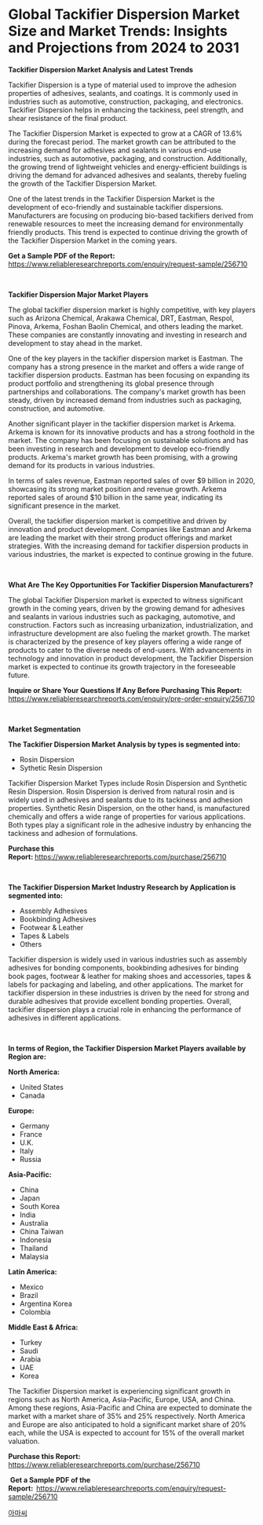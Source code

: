 <p><h1>Global Tackifier Dispersion Market Size and Market Trends: Insights and Projections from 2024 to 2031</h1></p><p><strong>Tackifier Dispersion Market Analysis and Latest Trends</strong></p>
<p><p>Tackifier Dispersion is a type of material used to improve the adhesion properties of adhesives, sealants, and coatings. It is commonly used in industries such as automotive, construction, packaging, and electronics. Tackifier Dispersion helps in enhancing the tackiness, peel strength, and shear resistance of the final product.</p><p>The Tackifier Dispersion Market is expected to grow at a CAGR of 13.6% during the forecast period. The market growth can be attributed to the increasing demand for adhesives and sealants in various end-use industries, such as automotive, packaging, and construction. Additionally, the growing trend of lightweight vehicles and energy-efficient buildings is driving the demand for advanced adhesives and sealants, thereby fueling the growth of the Tackifier Dispersion Market.</p><p>One of the latest trends in the Tackifier Dispersion Market is the development of eco-friendly and sustainable tackifier dispersions. Manufacturers are focusing on producing bio-based tackifiers derived from renewable resources to meet the increasing demand for environmentally friendly products. This trend is expected to continue driving the growth of the Tackifier Dispersion Market in the coming years.</p></p>
<p><strong>Get a Sample PDF of the Report:&nbsp;</strong> <a href="https://www.reliableresearchreports.com/enquiry/request-sample/256710">https://www.reliableresearchreports.com/enquiry/request-sample/256710</a></p>
<p>&nbsp;</p>
<p><strong>Tackifier Dispersion Major Market Players</strong></p>
<p><p>The global tackifier dispersion market is highly competitive, with key players such as Arizona Chemical, Arakawa Chemical, DRT, Eastman, Respol, Pinova, Arkema, Foshan Baolin Chemical, and others leading the market. These companies are constantly innovating and investing in research and development to stay ahead in the market.</p><p>One of the key players in the tackifier dispersion market is Eastman. The company has a strong presence in the market and offers a wide range of tackifier dispersion products. Eastman has been focusing on expanding its product portfolio and strengthening its global presence through partnerships and collaborations. The company's market growth has been steady, driven by increased demand from industries such as packaging, construction, and automotive.</p><p>Another significant player in the tackifier dispersion market is Arkema. Arkema is known for its innovative products and has a strong foothold in the market. The company has been focusing on sustainable solutions and has been investing in research and development to develop eco-friendly products. Arkema's market growth has been promising, with a growing demand for its products in various industries.</p><p>In terms of sales revenue, Eastman reported sales of over $9 billion in 2020, showcasing its strong market position and revenue growth. Arkema reported sales of around $10 billion in the same year, indicating its significant presence in the market.</p><p>Overall, the tackifier dispersion market is competitive and driven by innovation and product development. Companies like Eastman and Arkema are leading the market with their strong product offerings and market strategies. With the increasing demand for tackifier dispersion products in various industries, the market is expected to continue growing in the future.</p></p>
<p>&nbsp;</p>
<p><strong>What Are The Key Opportunities For Tackifier Dispersion Manufacturers?</strong></p>
<p><p>The global Tackifier Dispersion market is expected to witness significant growth in the coming years, driven by the growing demand for adhesives and sealants in various industries such as packaging, automotive, and construction. Factors such as increasing urbanization, industrialization, and infrastructure development are also fueling the market growth. The market is characterized by the presence of key players offering a wide range of products to cater to the diverse needs of end-users. With advancements in technology and innovation in product development, the Tackifier Dispersion market is expected to continue its growth trajectory in the foreseeable future.</p></p>
<p><strong>Inquire or Share Your Questions If Any Before Purchasing This Report:</strong> <a href="https://www.reliableresearchreports.com/enquiry/pre-order-enquiry/256710">https://www.reliableresearchreports.com/enquiry/pre-order-enquiry/256710</a></p>
<p>&nbsp;</p>
<p><strong>Market Segmentation</strong></p>
<p><strong>The Tackifier Dispersion Market Analysis by types is segmented into:</strong></p>
<p><ul><li>Rosin Dispersion</li><li>Sythetic Resin Dispersion</li></ul></p>
<p><p>Tackifier Dispersion Market Types include Rosin Dispersion and Synthetic Resin Dispersion. Rosin Dispersion is derived from natural rosin and is widely used in adhesives and sealants due to its tackiness and adhesion properties. Synthetic Resin Dispersion, on the other hand, is manufactured chemically and offers a wide range of properties for various applications. Both types play a significant role in the adhesive industry by enhancing the tackiness and adhesion of formulations.</p></p>
<p><strong>Purchase this Report:&nbsp;</strong><a href="https://www.reliableresearchreports.com/purchase/256710">https://www.reliableresearchreports.com/purchase/256710</a></p>
<p>&nbsp;</p>
<p><strong>The Tackifier Dispersion Market Industry Research by Application is segmented into:</strong></p>
<p><ul><li>Assembly Adhesives</li><li>Bookbinding Adhesives</li><li>Footwear & Leather</li><li>Tapes & Labels</li><li>Others</li></ul></p>
<p><p>Tackifier dispersion is widely used in various industries such as assembly adhesives for bonding components, bookbinding adhesives for binding book pages, footwear & leather for making shoes and accessories, tapes & labels for packaging and labeling, and other applications. The market for tackifier dispersion in these industries is driven by the need for strong and durable adhesives that provide excellent bonding properties. Overall, tackifier dispersion plays a crucial role in enhancing the performance of adhesives in different applications.</p></p>
<p>&nbsp;</p>
<p><strong>In terms of Region, the Tackifier Dispersion Market Players available by Region are:</strong></p>
<p>
    <p> <strong> North America: </strong>
        <ul>
            <li>United States</li>
            <li>Canada</li>
        </ul>
        </p> 
    <p> <strong> Europe: </strong>
        <ul>
            <li>Germany</li>
            <li>France</li>
            <li>U.K.</li>
            <li>Italy</li>
            <li>Russia</li>
        </ul>
        </p> 
    <p> <strong> Asia-Pacific: </strong>
        <ul>
            <li>China</li>
            <li>Japan</li>
            <li>South Korea</li>
            <li>India</li>
            <li>Australia</li>
            <li>China Taiwan</li>
            <li>Indonesia</li>
            <li>Thailand</li>
            <li>Malaysia</li>
        </ul>
        </p> 
    <p> <strong> Latin America: </strong>
        <ul>
            <li>Mexico</li>
            <li>Brazil</li>
            <li>Argentina Korea</li>
            <li>Colombia</li>
        </ul>
        </p> 
    <p> <strong> Middle East & Africa: </strong>
        <ul>
            <li>Turkey</li>
            <li>Saudi</li>
            <li>Arabia</li>
            <li>UAE</li>
            <li>Korea</li>
        </ul>
    </p>
    </p>
<p><p>The Tackifier Dispersion market is experiencing significant growth in regions such as North America, Asia-Pacific, Europe, USA, and China. Among these regions, Asia-Pacific and China are expected to dominate the market with a market share of 35% and 25% respectively. North America and Europe are also anticipated to hold a significant market share of 20% each, while the USA is expected to account for 15% of the overall market valuation.</p></p>
<p><strong>Purchase this Report: </strong><a href="https://www.reliableresearchreports.com/purchase/256710">https://www.reliableresearchreports.com/purchase/256710</a></p>
<p>&nbsp;<strong>Get a Sample PDF of the Report:&nbsp;&nbsp;</strong><a href="https://www.reliableresearchreports.com/enquiry/request-sample/256710">https://www.reliableresearchreports.com/enquiry/request-sample/256710</a></p>
<p><strong></strong></p>
<p><p><a href="https://github.com/oajzkywllm460/Market-Research-Report-List-1/blob/main/9461956194084.md">아마씨</a></p></p>